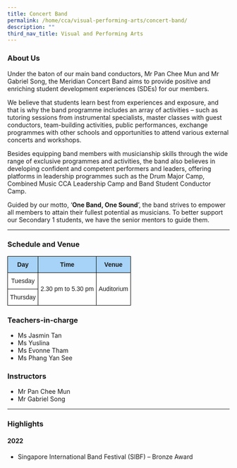 ```yaml
---
title: Concert Band
permalink: /home/cca/visual-performing-arts/concert-band/
description: ""
third_nav_title: Visual and Performing Arts
---
```

### About Us

Under the baton of our main band conductors, Mr Pan Chee Mun and Mr Gabriel Song, the Meridian Concert Band aims to provide positive and enriching student development experiences (SDEs) for our members.

We believe that students learn best from experiences and exposure, and that is why the band programme includes an array of activities – such as tutoring sessions from instrumental specialists, master classes with guest conductors, team-building activities, public performances, exchange programmes with other schools and opportunities to attend various external concerts and workshops.

Besides equipping band members with musicianship skills through the wide range of exclusive programmes and activities, the band also believes in developing confident and competent performers and leaders, offering platforms in leadership programmes such as the Drum Major Camp, Combined Music CCA Leadership Camp and Band Student Conductor Camp.

Guided by our motto, ‘**One Band, One Sound**’, the band strives to empower all members to attain their fullest potential as musicians. To better support our Secondary 1 students, we have the senior mentors to guide them.

* * *

### Schedule and Venue

<style type="text/css">
.tg  {border-collapse:collapse;border-spacing:0;}
.tg td{border-color:black;border-style:solid;border-width:1px;font-family:Arial, sans-serif;font-size:14px;
  overflow:hidden;padding:10px 5px;word-break:normal;}
.tg th{border-color:black;border-style:solid;border-width:1px;font-family:Arial, sans-serif;font-size:14px;
  font-weight:normal;overflow:hidden;padding:10px 5px;word-break:normal;}
.tg .tg-6s2o{background-color:#A6D3F7;font-weight:bold;text-align:center;vertical-align:top}
.tg .tg-f4yw{background-color:#FFF;text-align:center;vertical-align:middle}
</style>
<table class="tg">
<thead>
  <tr>
    <th class="tg-6s2o"><span style="font-weight:bold">Day</span></th>
    <th class="tg-6s2o"><span style="font-weight:bold">Time</span></th>
    <th class="tg-6s2o"><span style="font-weight:bold">Venue</span></th>
  </tr>
</thead>
<tbody>
  <tr>
    <td class="tg-f4yw"><span style="background-color:#FFF">Tuesday</span></td>
    <td class="tg-f4yw" rowspan="2"><span style="background-color:#FFF">2.30 pm to 5.30 pm</span></td>
    <td class="tg-f4yw" rowspan="2"><span style="background-color:#FFF">Auditorium</span></td>
  </tr>
  <tr>
    <td class="tg-f4yw"><span style="background-color:#FFF">Thursday</span></td>
  </tr>
</tbody>
</table>

### Teachers-in-charge

*   Ms Jasmin Tan
*   Ms Yuslina
*   Ms Evonne Tham
*   Ms Phang Yan See

### Instructors

*   Mr Pan Chee Mun
*   Mr Gabriel Song

* * *

### Highlights

#### **2022**

*   Singapore International Band Festival (SIBF) – Bronze Award